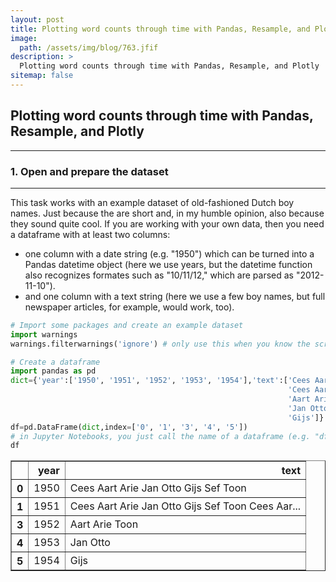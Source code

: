 ```yaml
---
layout: post
title: Plotting word counts through time with Pandas, Resample, and Plotly
image:
  path: /assets/img/blog/763.jfif
description: >
  Plotting word counts through time with Pandas, Resample, and Plotly
sitemap: false
---
```


## Plotting word counts through time with Pandas, Resample, and Plotly

***

### 1. Open and prepare the dataset

***

This task works with an example dataset of old-fashioned Dutch boy names. Just because the are short and, in my humble opinion, also because they sound quite cool. If you are working with your own data, then you need a dataframe with at least two columns:
* one column with a date string (e.g. "1950") which can be turned into a Pandas datetime object (here we use years, but the datetime function also recognizes formates such as "10/11/12," which are parsed as "2012-11-10").
* and one column with a text string (here we use a few boy names, but full newspaper articles, for example, would work, too).


```python
# Import some packages and create an example dataset
import warnings
warnings.filterwarnings('ignore') # only use this when you know the script and want to supress unnecessary warnings

# Create a dataframe
import pandas as pd
dict={'year':['1950', '1951', '1952', '1953', '1954'],'text':['Cees Aart Arie Jan Otto Gijs Sef Toon',
                                                              'Cees Aart Arie Jan Otto Gijs Sef Toon Cees Aart Arie Jan Otto Gijs Sef Toon',
                                                              'Aart Arie Toon',
                                                              'Jan Otto',
                                                              'Gijs']}
df=pd.DataFrame(dict,index=['0', '1', '3', '4', '5'])
# in Jupyter Notebooks, you just call the name of a dataframe (e.g. "df") in the bottom of a cell to print it
df
```




<div>
<style scoped>
    .dataframe tbody tr th:only-of-type {
        vertical-align: middle;
    }

    .dataframe tbody tr th {
        vertical-align: top;
    }

    .dataframe thead th {
        text-align: right;
    }
</style>
<table border="1" class="dataframe">
  <thead>
    <tr style="text-align: right;">
      <th></th>
      <th>year</th>
      <th>text</th>
    </tr>
  </thead>
  <tbody>
    <tr>
      <th>0</th>
      <td>1950</td>
      <td>Cees Aart Arie Jan Otto Gijs Sef Toon</td>
    </tr>
    <tr>
      <th>1</th>
      <td>1951</td>
      <td>Cees Aart Arie Jan Otto Gijs Sef Toon Cees Aar...</td>
    </tr>
    <tr>
      <th>3</th>
      <td>1952</td>
      <td>Aart Arie Toon</td>
    </tr>
    <tr>
      <th>4</th>
      <td>1953</td>
      <td>Jan Otto</td>
    </tr>
    <tr>
      <th>5</th>
      <td>1954</td>
      <td>Gijs</td>
    </tr>
  </tbody>
</table>
</div>

